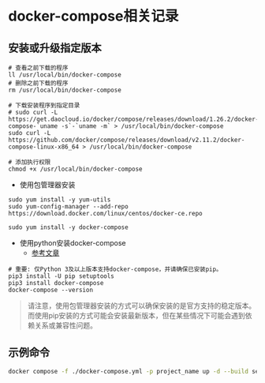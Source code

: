 # docker-compose相关记录

## 安装或升级指定版本

```shell
# 查看之前下载的程序
ll /usr/local/bin/docker-compose
# 删除之前下载的程序
rm /usr/local/bin/docker-compose

# 下载安装程序到指定目录
# sudo curl -L https://get.daocloud.io/docker/compose/releases/download/1.26.2/docker-compose-`uname -s`-`uname -m` > /usr/local/bin/docker-compose
sudo curl -L https://github.com/docker/compose/releases/download/v2.11.2/docker-compose-linux-x86_64 > /usr/local/bin/docker-compose

# 添加执行权限
chmod +x /usr/local/bin/docker-compose

```

- 使用包管理器安装

```shell
sudo yum install -y yum-utils
sudo yum-config-manager --add-repo https://download.docker.com/linux/centos/docker-ce.repo

sudo yum install -y docker-compose

```

- 使用python安装docker-compose
  - [参考文章](https://help.aliyun.com/zh/ecs/use-cases/deploy-and-use-docker-on-alibaba-cloud-linux-2-instances)

```shell
# 重要: 仅Python 3及以上版本支持docker-compose，并请确保已安装pip。
pip3 install -U pip setuptools
pip3 install docker-compose
docker-compose --version
```

> 请注意，使用包管理器安装的方式可以确保安装的是官方支持的稳定版本。而使用pip安装的方式可能会安装最新版本，但在某些情况下可能会遇到依赖关系或兼容性问题。

## 示例命令

```bash
docker compose -f ./docker-compose.yml -p project_name up -d --build service_name
```

